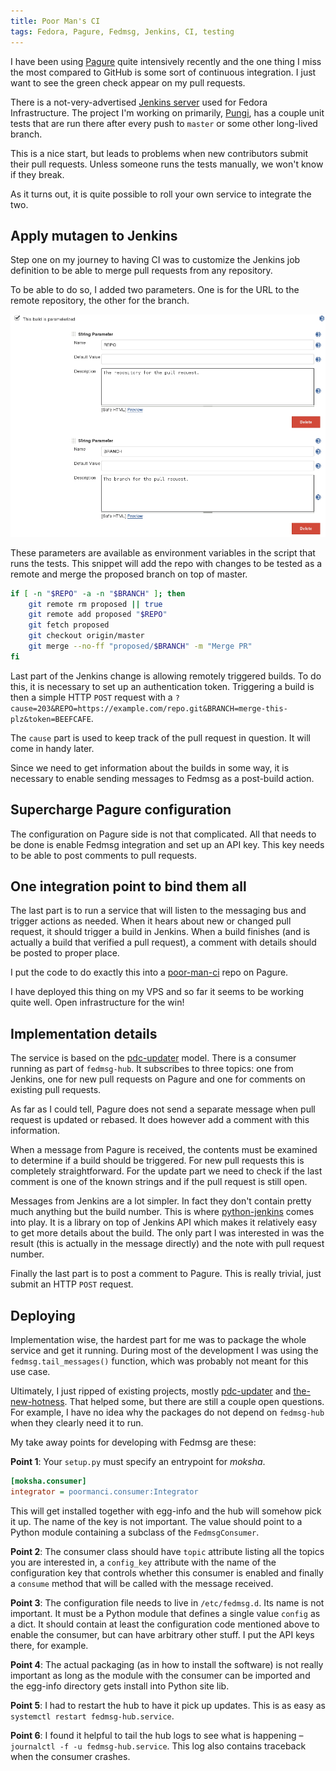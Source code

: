```yaml
---
title: Poor Man's CI
tags: Fedora, Pagure, Fedmsg, Jenkins, CI, testing
---
```


I have been using [Pagure] quite intensively recently and the one thing I miss
the most compared to GitHub is some sort of continuous integration. I just want
to see the green check appear on my pull requests.

[Pagure]: https://pagure.io/

There is a not-very-advertised [Jenkins server] used for Fedora Infrastructure.
The project I'm working on primarily, [Pungi], has a couple unit tests that are
run there after every push to `master` or some other long-lived branch.

[Jenkins server]: https://fedoraproject.org/wiki/Jenkins@infra
[Pungi]: https://pagure.io/pungi

This is a nice start, but leads to problems when new contributors submit their
pull requests. Unless someone runs the tests manually, we won't know if they
break.

As it turns out, it is quite possible to roll your own service to integrate the
two.


## Apply mutagen to Jenkins

Step one on my journey to having CI was to customize the Jenkins job definition
to be able to merge pull requests from any repository.

To be able to do so, I added two parameters. One is for the URL to the remote
repository, the other for the branch.

![Jenkins Parameters](/images/poormanci/parameters.png)

These parameters are available as environment variables in the script that runs
the tests. This snippet will add the repo with changes to be tested as a remote
and merge the proposed branch on top of master.

```bash
if [ -n "$REPO" -a -n "$BRANCH" ]; then
    git remote rm proposed || true
    git remote add proposed "$REPO"
    git fetch proposed
    git checkout origin/master
    git merge --no-ff "proposed/$BRANCH" -m "Merge PR"
fi
```

Last part of the Jenkins change is allowing remotely triggered builds. To do
this, it is necessary to set up an authentication token. Triggering a build is
then a simple HTTP `POST` request with a 
`?cause=203&REPO=https://example.com/repo.git&BRANCH=merge-this-plz&token=BEEFCAFE`.

The `cause` part is used to keep track of the pull request in question. It will
come in handy later.

Since we need to get information about the builds in some way, it is necessary
to enable sending messages to Fedmsg as a post-build action.


## Supercharge Pagure configuration

The configuration on Pagure side is not that complicated. All that needs to be
done is enable Fedmsg integration and set up an API key. This key needs to be
able to post comments to pull requests.


## One integration point to bind them all


The last part is to run a service that will listen to the messaging bus and
trigger actions as needed. When it hears about new or changed pull request, it
should trigger a build in Jenkins. When a build finishes (and is actually a
build that verified a pull request), a comment with details should be posted to
proper place.

I put the code to do exactly this into a [poor-man-ci] repo on Pagure.

[poor-man-ci]: https://pagure.io/poor-man-ci

I have deployed this thing on my VPS and so far it seems to be working quite
well. Open infrastructure for the win!


## Implementation details

The service is based on the [pdc-updater] model. There is a consumer running as
part of `fedmsg-hub`. It subscribes to three topics: one from Jenkins, one for
new pull requests on Pagure and one for comments on existing pull requests.

[pdc-updater]: https://github.com/fedora-infra/pdc-updater

As far as I could tell, Pagure does not send a separate message when pull
request is updated or rebased. It does however add a comment with this
information.

When a message from Pagure is received, the contents must be examined to
determine if a build should be triggered. For new pull requests this is
completely straightforward. For the update part we need to check if the last
comment is one of the known strings and if the pull request is still open.

Messages from Jenkins are a lot simpler. In fact they don't contain pretty much
anything but the build number. This is where [python-jenkins] comes into play.
It is a library on top of Jenkins API which makes it relatively easy to get
more details about the build. The only part I was interested in was the result
(this is actually in the message directly) and the note with pull request
number.

[python-jenkins]: http://python-jenkins.readthedocs.org/en/latest/

Finally the last part is to post a comment to Pagure. This is really trivial,
just submit an HTTP `POST` request.


## Deploying

Implementation wise, the hardest part for me was to package the whole service
and get it running. During most of the development I was using the
`fedmsg.tail_messages()` function, which was probably not meant for this use
case.

Ultimately, I just ripped of existing projects, mostly [pdc-updater] and
[the-new-hotness]. That helped some, but there are still a couple open
questions. For example, I have no idea why the packages do not depend on
`fedmsg-hub` when they clearly need it to run.

[the-new-hotness]: https://github.com/fedora-infra/the-new-hotness

My take away points for developing with Fedmsg are these:

**Point 1**: Your `setup.py` must specify an entrypoint for *moksha*.

```ini
[moksha.consumer]
integrator = poormanci.consumer:Integrator
```

This will get installed together with egg-info and the hub will somehow pick
it up. The name of the key is not important. The value should point to a
Python module containing a subclass of the `FedmsgConsumer`.

**Point 2**: The consumer class should have `topic` attribute listing all the
topics you are interested in, a `config_key` attribute with the name of the
configuration key that controls whether this consumer is enabled and finally a
`consume` method that will be called with the message received.

**Point 3**: The configuration file needs to live in `/etc/fedmsg.d`. Its name
is not important. It must be a Python module that defines a single value
`config` as a dict. It should contain at least the configuration code mentioned
above to enable the consumer, but can have arbitrary other stuff. I put the API
keys there, for example.

**Point 4**: The actual packaging (as in how to install the software) is not
really important as long as the module with the consumer can be imported and
the egg-info directory gets install into Python site lib.

**Point 5**: I had to restart the hub to have it pick up updates. This is as
easy as `systemctl restart fedmsg-hub.service`.

**Point 6**: I found it helpful to tail the hub logs to see what is happening –
`journalctl -f -u fedmsg-hub.service`. This log also contains traceback when
the consumer crashes.
